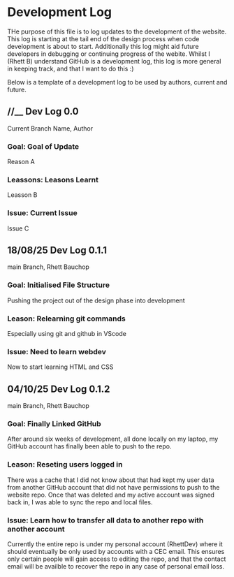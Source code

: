 # Development Log
THe purpose of this file is to log updates to the development of the website. This log is starting at the tail end of the design process when code development is about to start. 
Additionally this log might aid future developers in debugging or continuing progress of the webite. Whilst I (Rhett B) understand GitHub is a development log, this log is more general in keeping track, and that I want to do this :) 


Below is a template of a development log to be used by authors, current and future.

## __/__/__ Dev Log 0.0
Current Branch Name, Author
### Goal: Goal of Update
Reason A
### Leassons: Leasons Learnt
Leasson B
### Issue: Current Issue
Issue C


## 18/08/25 Dev Log 0.1.1
main Branch, Rhett Bauchop
### Goal: Initialised File Structure
Pushing the project out of the design phase into development
### Leason: Relearning git commands
Especially using git and github in VScode
### Issue: Need to learn webdev
Now to start learning HTML and CSS

## 04/10/25 Dev Log 0.1.2
main Branch, Rhett Bauchop
### Goal: Finally Linked GitHub
After around six weeks of development, all done locally on my laptop, my GitHub account has finally been able to push to the repo.
### Leason: Reseting users logged in
There was a cache that I did not know about that had kept my user data from another GitHub account that did not have permissions to push to the website repo. Once that was deleted and my active account was signed back in, I was able to sync the repo and local files.
### Issue: Learn how to transfer all data to another repo with another account
Currently the entire repo is under my personal account (RhettDev) where it should eventually be only used by accounts with a CEC email. This ensures only certain people will gain access to editing the repo, and that the contact email will be availble to recover the repo in any case of personal email loss.